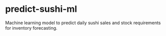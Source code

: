 # predict-sushi-ml
Machine learning model to predict daily sushi sales and stock requirements for inventory forecasting.
